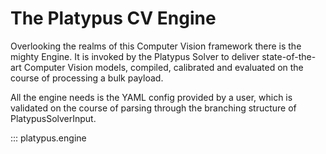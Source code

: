 # The Platypus CV Engine

Overlooking the realms of this Computer Vision framework there is the mighty Engine. It is invoked by the Platypus Solver to deliver
state-of-the-art Computer Vision models, compiled, calibrated and evaluated on the course of processing a bulk payload.

All the engine needs is the YAML config provided by a user, which is validated on the course of parsing through the branching structure
of PlatypusSolverInput.

::: platypus.engine